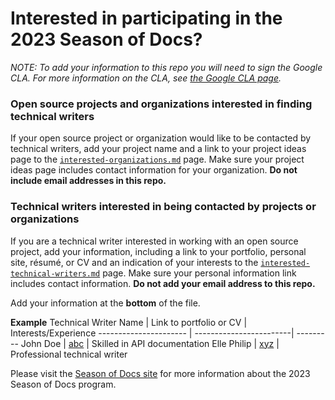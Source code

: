 # Interested in participating in the 2023 Season of Docs?

_NOTE: To add your information to this repo you will need to sign the Google CLA. For more information on the CLA, see [the Google CLA page](https://cla.developers.google.com/about)._

### Open source projects and organizations interested in finding technical writers
  If your open source project or organization would like to be contacted by technical writers, add your project name and a link to your project ideas page to the [`interested-organizations.md`](./interested-organizations.md) page. Make sure your project ideas page includes contact information for your organization. **Do not include email addresses in this repo.**
  
### Technical writers interested in being contacted by projects or organizations
  If you are a technical writer interested in working with an open source project, add your information, including a link to your portfolio, personal site, résumé, or CV and an indication of your interests to the [`interested-technical-writers.md`](./interested-technical-writers.md) page. Make sure your personal information link includes contact information. **Do not add your email address to this repo.** 

Add your information at the **bottom** of the file. 

  **Example**
  Technical Writer Name | Link to portfolio or CV | Interests/Experience
---------------------- | ------------------------| ---------
  John Doe | [abc]() | Skilled in API documentation
  Elle Philip | [xyz]() | Professional technical writer
  
  
 
Please visit the [Season of Docs site](https://developers.google.com/season-of-docs) for more information about the 2023 Season of Docs program.
